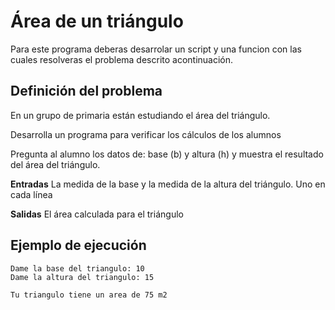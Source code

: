 # Área de un triángulo

Para este programa deberas desarrolar un script y una funcion con las cuales resolveras el problema descrito acontinuación.

## Definición del problema

En un grupo de primaria están estudiando el área del triángulo.

Desarrolla un programa para verificar los cálculos de los alumnos

Pregunta al alumno los datos de: base (b) y altura (h) y muestra el resultado del área del triángulo.

**Entradas**
La medida de la base y la medida de la altura del triángulo. Uno en cada línea

**Salidas**
El área calculada para el triángulo

## Ejemplo de ejecución

```
Dame la base del triangulo: 10
Dame la altura del triangulo: 15

Tu triangulo tiene un area de 75 m2

```
